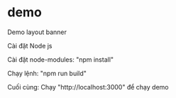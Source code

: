 # demo
Demo layout banner

Cài đặt Node js

Cài đặt node-modules: "npm install"

Chạy lệnh: "npm run build"

Cuối cùng: Chạy "http://localhost:3000" để chạy demo
